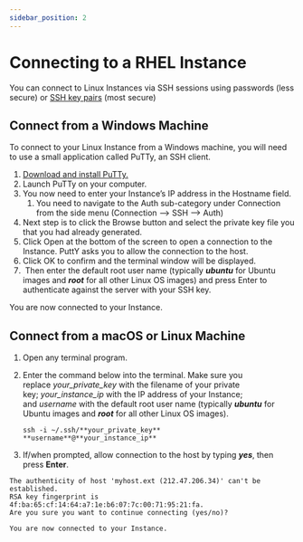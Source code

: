 ```yaml
---
sidebar_position: 2
---
```

# Connecting to a RHEL Instance

You can connect to Linux Instances via SSH sessions using passwords (less secure) or [SSH key pairs](/docs/Subscribers/ToolsandUtilities/ManagingSSHKeysandKeyPairs) (most secure)

## Connect from a Windows Machine

To connect to your Linux Instance from a Windows machine, you will need to use a small application called PuTTy, an SSH client.

1. [Download and install PuTTy.](https://www.chiark.greenend.org.uk/~sgtatham/putty/latest.html)
2. Launch PuTTy on your computer.
3. You now need to enter your Instance’s IP address in the Hostname field.
	1. You need to navigate to the Auth sub-category under Connection from the side menu (Connection —> SSH —> Auth)
4. Next step is to click the Browse button and select the private key file you that you had already generated.
5. Click Open at the bottom of the screen to open a connection to the Instance. PuttY asks you to allow the connection to the host.
6. Click OK to confirm and the terminal window will be displayed.
7.  Then enter the default root user name (typically _**ubuntu**_ for Ubuntu images and _**root**_ for all other Linux OS images) and press Enter to authenticate against the server with your SSH key.

You are now connected to your Instance.

## Connect from a macOS or Linux Machine

1. Open any terminal program.
2. Enter the command below into the terminal. Make sure you replace _your_private_key_ with the filename of your private key; _your_instance_ip_ with the IP address of your Instance; and _username_ with the default root user name (typically _**ubuntu**_ for Ubuntu images and _**root**_ for all other Linux OS images).

	```
	ssh -i ~/.ssh/**your_private_key** **username**@**your_instance_ip**
	```

3. If/when prompted, allow connection to the host by typing **_yes_**, then press **Enter**.

```
The authenticity of host 'myhost.ext (212.47.206.34)' can't be established.  
RSA key fingerprint is 4f:ba:65:cf:14:64:a7:1e:b6:07:7c:00:71:95:21:fa.
Are you sure you want to continue connecting (yes/no)?

You are now connected to your Instance.
```